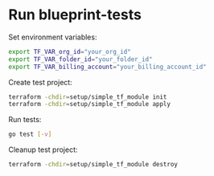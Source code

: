 # Run blueprint-tests

Set environment variables:

```bash
export TF_VAR_org_id="your_org_id"
export TF_VAR_folder_id="your_folder_id"
export TF_VAR_billing_account="your_billing_account_id"
```

Create test project:

```bash
terraform -chdir=setup/simple_tf_module init
terraform -chdir=setup/simple_tf_module apply
```

Run tests:

```bash
go test [-v]
```

Cleanup test project:

```bash
terraform -chdir=setup/simple_tf_module destroy
```
